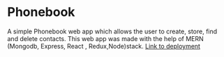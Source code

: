 # Phonebook

A simple Phonebook web app which allows the user to create, store, find and delete contacts. This web app was made with the help of MERN (Mongodb, Express, React , Redux,Node)stack.
[Link to deployment](https://phonebook-r9yw.onrender.com/)
